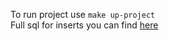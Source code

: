 To run project use `make up-project` <br />
Full sql for inserts you can find [here](https://gist.github.com/MOPO3ULA/2537a7fa4cd4378139d37b45baaba416)